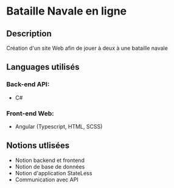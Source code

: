 # Bataille Navale en ligne

## Description

Création d'un site Web afin de jouer à deux à une bataille navale 


## Languages utilisés

### Back-end API:

* C#
  
### Front-end Web:

* Angular (Typescript, HTML, SCSS)

## Notions utlisées

* Notion backend et frontend
* Notion de base de données
* Notion d'application StateLess
* Communication avec API

